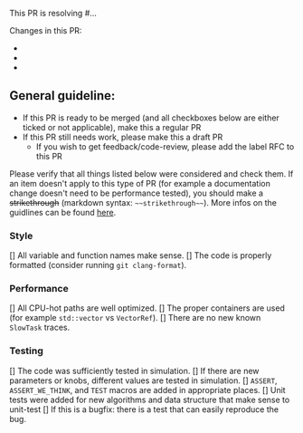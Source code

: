 This PR is resolving #...

Changes in this PR:

-
-
-

## General guideline:

- If this PR is ready to be merged (and all checkboxes below are either ticked or not applicable), make this a regular PR
- If this PR still needs work, please make this a draft PR
  - If you wish to get feedback/code-review, please add the label RFC to this PR

Please verify that all things listed below were considered and check them. If an item doesn't apply to this type of PR (for example a documentation change doesn't need to be performance tested), you should make a ~~strikethrough~~ (markdown syntax: `~~strikethrough~~`). More infos on the guidlines can be found [here](https://github.com/apple/foundationdb/wiki/FoundationDB-Commit-Process).

### Style
[] All variable and function names make sense.
[] The code is properly formatted (consider running `git clang-format`).

### Performance
[] All CPU-hot paths are well optimized.
[] The proper containers are used (for example `std::vector` vs `VectorRef`).
[] There are no new known `SlowTask` traces.

### Testing
[] The code was sufficiently tested in simulation.
[] If there are new parameters or knobs, different values are tested in simulation.
[] `ASSERT`, `ASSERT_WE_THINK`, and `TEST` macros are added in appropriate places.
[] Unit tests were added for new algorithms and data structure that make sense to unit-test
[] If this is a bugfix: there is a test that can easily reproduce the bug.
